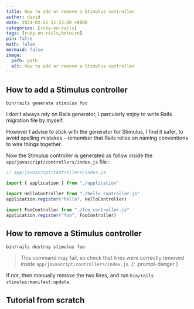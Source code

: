 ```yaml
---
title: How to add or remove a Stimulus controller
author: david
date: 2024-02-22 11:33:00 +0800
categories: [ruby-on-rails]
tags: [ruby-on-rails,hotwire]
pin: false
math: false
mermaid: false
image:
  path: path
  alt: How to add or remove a Stimulus controller
---
```


## How to add a Stimulus controller

```shell
bin/rails generate stimulus foo
```

I don't always rely on Rails generator, I parcularly enjoy to write Rails migration file by myself.

However I advise to stick with the generator for Stimulus, I find it safer, to avoid spelling mistakes - remember that Rails relies on naming conventions to wire things together.

Now the Stimulus controller is generated as follow inside the `app/javascript/controllers/index.js` file :

```js
// app/javascript/controllers/index.js

import { application } from "./application"

import HelloController from "./hello_controller.js"
application.register("hello", HelloController)

import FooController from "./foo_controller.js"
application.register("foo", FooController)
```

## How to remove a Stimulus controller

```shell
bin/rails destroy stimulus foo
```
> This command may fail, so check that lines were correctly removed inside `app/javascript/controllers/index.js`.
{: .prompt-danger }

If not, then manually remove the two lines, and run `bin/rails stimulus:manifest:update`. 

## Tutorial from scratch

